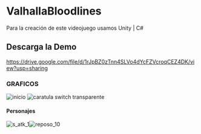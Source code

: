 # ValhallaBloodlines

Para la creación de este videojuego usamos Unity | C#

## Descarga la Demo

https://drive.google.com/file/d/1rJpBZ0zTnn4SLVo4dYcFZVcroqCEZ4DK/view?usp=sharing

### GRAFICOS

![inicio](https://user-images.githubusercontent.com/68228446/87339318-b992a700-c546-11ea-81e9-f69f427e66f4.png)
![caratula switch transparente](https://user-images.githubusercontent.com/68228446/87339322-bac3d400-c546-11ea-953b-5bdb931bc56b.png)

#### Personajes
![s_atk_1](https://user-images.githubusercontent.com/68228446/87339331-bdbec480-c546-11ea-90cf-07c81d1a375e.png)![reposo_10](https://user-images.githubusercontent.com/68228446/87339332-be575b00-c546-11ea-93a3-53d6144d3bf9.png)

